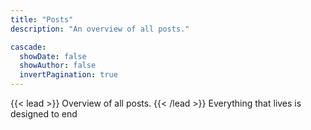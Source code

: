 ```yaml
---
title: "Posts"
description: "An overview of all posts."

cascade:
  showDate: false
  showAuthor: false
  invertPagination: true
---
```


{{< lead >}}
Overview of all posts.
{{< /lead >}}
Everything that lives is designed to end
